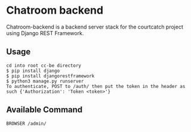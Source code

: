 # Chatroom backend

Chatroom-backend is a backend server stack for the courtcatch project using Django REST Framework.


## Usage

	cd into root cc-be directory
	$ pip install django
	$ pip install djangorestframework
	$ python3 manage.py runserver
	To authenticate, POST to /auth/ then put the token in the header as such {'Authorization': 'Token <token>'}

## Available Command

	BROWSER	/admin/

